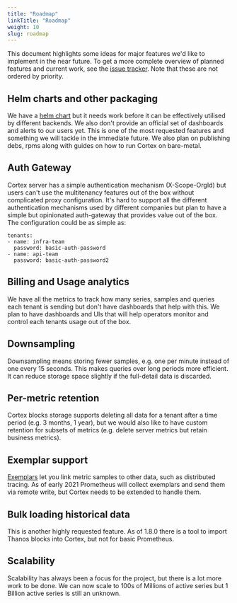```yaml
---
title: "Roadmap"
linkTitle: "Roadmap"
weight: 10
slug: roadmap
---
```


This document highlights some ideas for major features we'd like to implement in the near future. 
To get a more complete overview of planned features and current work, see the [issue tracker](https://github.com/cortexproject/cortex/issues).
Note that these are not ordered by priority.

## Helm charts and other packaging

We have a [helm chart](https://github.com/cortexproject/cortex-helm-chart) but it needs work before it can be effectively utilised by different backends. We also don't provide an official set of dashboards and alerts to our users yet. This is one of the most requested features and something we will tackle in the immediate future. We also plan on publishing debs, rpms along with guides on how to run Cortex on bare-metal.

## Auth Gateway

Cortex server has a simple authentication mechanism (X-Scope-OrgId) but users can't use the multitenancy features out of the box without complicated proxy configuration. It's hard to support all the different authentication mechanisms used by different companies but plan to have a simple but opinionated auth-gateway that provides value out of the box. The configuration could be as simple as:

```
tenants:
- name: infra-team
  password: basic-auth-password
- name: api-team
  password: basic-auth-password2
```

## Billing and Usage analytics

We have all the metrics to track how many series, samples and queries each tenant is sending but don't have dashboards that help with this. We plan to have dashboards and UIs that will help operators monitor and control each tenants usage out of the box.

## Downsampling
Downsampling means storing fewer samples, e.g. one per minute instead of one every 15 seconds.
This makes queries over long periods more efficient. It can reduce storage space slightly if the full-detail data is discarded.

## Per-metric retention

Cortex blocks storage supports deleting all data for a tenant after a time period (e.g. 3 months, 1 year), but we would also like to have custom retention for subsets of metrics (e.g. delete server metrics but retain business metrics).

## Exemplar support
[Exemplars](https://docs.google.com/document/d/1ymZlc9yuTj8GvZyKz1r3KDRrhaOjZ1W1qZVW_5Gj7gA/edit)
let you link metric samples to other data, such as distributed tracing.
As of early 2021 Prometheus will collect exemplars and send them via remote write, but Cortex needs to be extended to handle them.

## Bulk loading historical data
This is another highly requested feature.  As of 1.8.0 there is a tool to import Thanos blocks into Cortex, but not for basic Prometheus.

## Scalability

Scalability has always been a focus for the project, but there is a lot more work to be done. We can now scale to 100s of Millions of active series but 1 Billion active series is still an unknown.
